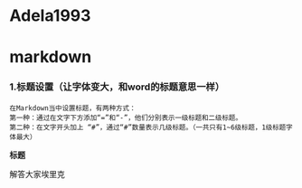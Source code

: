 # Adela1993
# markdown

### 1.**标题设置（让字体变大，和word的标题意思一样）**

	在Markdown当中设置标题，有两种方式：
	第一种：通过在文字下方添加“=”和“-”，他们分别表示一级标题和二级标题。
	第二种：在文字开头加上 “#”，通过“#”数量表示几级标题。（一共只有1~6级标题，1级标题字体最大）



**标题**

解答大家埃里克
